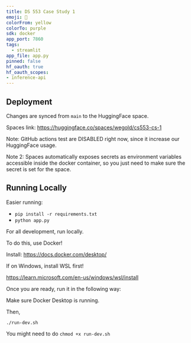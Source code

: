 ```yaml
---
title: DS 553 Case Study 1
emoji: 💬
colorFrom: yellow
colorTo: purple
sdk: docker
app_port: 7860
tags:
  - streamlit
app_file: app.py
pinned: false
hf_oauth: true
hf_oauth_scopes:
- inference-api
---
```


## Deployment

Changes are synced from `main` to the HuggingFace space. 

Spaces link: https://huggingface.co/spaces/wegold/cs553-cs-1

Note: GitHub actions test are DISABLED right now, since it increase our HuggingFace usage.

Note 2: Spaces automatically exposes secrets as environment variables accessible inside the docker container, so you just 
need to make sure the secret is set for the space.

## Running Locally

Easier running:

- `pip install -r requirements.txt`
- `python app.py`

For all development, run locally.

To do this, use Docker!

Install:
https://docs.docker.com/desktop/

If on Windows, install WSL first!

https://learn.microsoft.com/en-us/windows/wsl/install

Once you are ready, run it in the following way:

Make sure Docker Desktop is running.

Then,

`./run-dev.sh`

You might need to do `chmod +x run-dev.sh`
